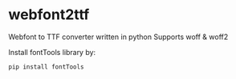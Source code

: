 # webfont2ttf
Webfont to TTF converter written in python
Supports woff & woff2

Install fontTools library by:
```
pip install fontTools
```
